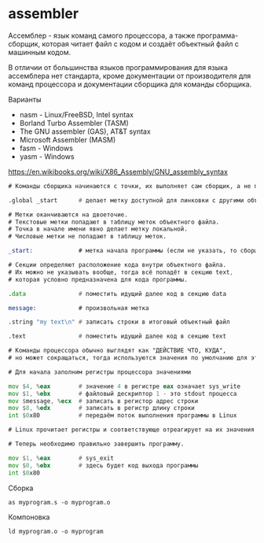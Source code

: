 # assembler

Ассемблер - язык команд самого процессора, а также программа-сборщик, которая читает файл с кодом и создаёт объектный файл с машинным кодом.

В отличии от большинства языков программирования для языка ассемблера нет стандарта, кроме документации от производителя для команд процессора и документации сборщика для команды сборщика.

Варианты

- nasm - Linux/FreeBSD, Intel syntax
- Borland Turbo Assembler (TASM)
- The GNU assembler (GAS), AT&T syntax
- Microsoft Assembler (MASM)
- fasm - Windows
- yasm - Windows

https://en.wikibooks.org/wiki/X86_Assembly/GNU_assembly_syntax

```asm
# Команды сборщика начинаются с точки, их выполняет сам сборщик, а не процессор.

.global _start      # делает метку доступной для линковки с другими объектными файлами

# Метки оканчиваются на двоеточие.
# Текстовые метки попадают в таблицу меток объектного файла.
# Точка в начале имени явно делает метку локальной.
# Числовые метки не попадают в таблицу меток.

_start:             # метка начала программы (если не указать, то сборщик назначит началом секцию text)

# Секции определяют расположение кода внутри объектного файла.
# Их можно не указывать вообще, тогда всё попадёт в секцию text,
# которая условно предназначена для кода программы.

.data               # поместить идущий далее код в секцию data

message:            # произвольная метка

.string "my text\n" # записать строки в итоговый объектный файл

.text               # поместить идущий далее код в секцию text

# Команды процессора обычно выглядят как "ДЕЙСТВИЕ ЧТО, КУДА",
# но может сокращаться, тогда используются значения по умолчанию для этой команды.

# Для начала заполним регистры процессора значениями

mov $4, %eax        # значение 4 в регистре eax означает sys_write
mov $1, %ebx        # файловый дескриптор 1 - это stdout процесса
mov $message, %ecx  # записать в регистор адрес строки
mov $8, %edx        # записать в регистр длину строки
int $0x80           # передаём поток выполнения программы в Linux

# Linux прочитает регистры и соответствующе отреагирует на их значения.

# Теперь необходимо правильно завершить программу.

mov $1, %eax        # sys_exit
mov $0, %ebx        # здесь будет код выхода программы
int $0x80
```

Сборка

    as myprogram.s -o myprogram.o

Компоновка

    ld myprogram.o -o myprogram

